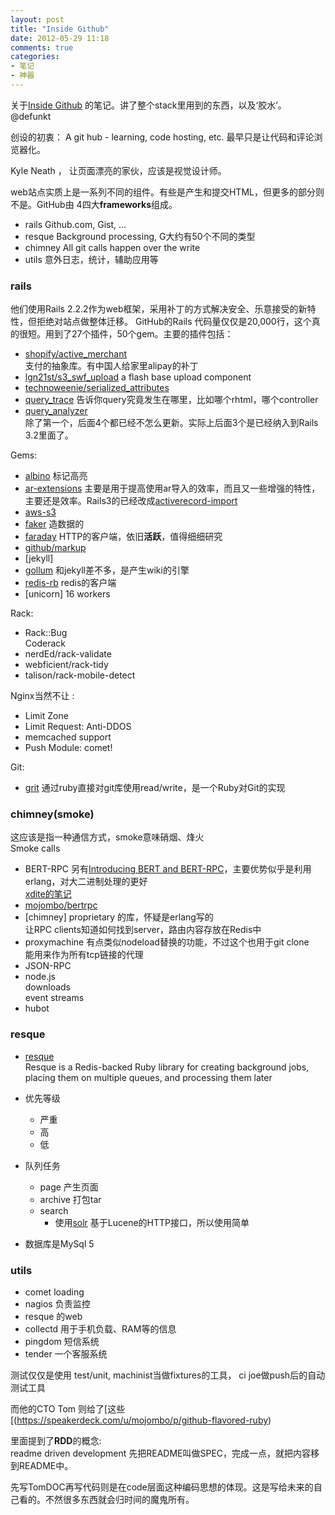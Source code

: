 ```yaml
---
layout: post
title: "Inside Github"
date: 2012-05-29 11:18
comments: true
categories: 
- 笔记
- 神器
---
```


关于[Inside Github](http://www.slideshare.net/rubymeetup/inside-github-with-chris-wanstrath)
的笔记。讲了整个stack里用到的东西，以及‘胶水’。 @defunkt

创设的初衷： A git hub - learning, code hosting, etc. 最早只是让代码和评论浏览器化。

Kyle Neath ， 让页面漂亮的家伙，应该是视觉设计师。

web站点实质上是一系列不同的组件。有些是产生和提交HTML，但更多的部分则不是。GitHub由
4四大**frameworks**组成。

* rails
  Github.com, Gist, ...
* resque
  Background processing, G大约有50个不同的类型
* chimney
  All git calls happen over the write
* utils
   意外日志，统计，辅助应用等

### rails
  
  他们使用Rails 2.2.2作为web框架，采用补丁的方式解决安全、乐意接受的新特性，但拒绝对站点做整体迁移。
GitHub的Rails 代码量仅仅是20,000行，这个真的很短。用到了27个插件，50个gem。主要的插件包括：

* [shopify/active_merchant](https://github.com/Shopify/active_merchant)  
  支付的抽象库。有中国人给家里alipay的补丁  
* [lgn21st/s3_swf_upload](https://github.com/lgn21st/s3_swf_upload)  a flash base upload component  
* [technoweenie/serialized_attributes](https://github.com/technoweenie/serialized_attributes)  
* [query_trace](https://github.com/ntalbott/query_trace) 告诉你query究竟发生在哪里，比如哪个rhtml，哪个controller  
* [query_analyzer](https://github.com/jeberly/query-analyzer)  
除了第一个，后面4个都已经不怎么更新。实际上后面3个是已经纳入到Rails 3.2里面了。

Gems:

* [albino](https://github.com/github/albino) 标记高亮  
* [ar-extensions]() 主要是用于提高使用ar导入的效率，而且又一些增强的特性，主要还是效率。Rails3的已经改成[activerecord-import](https://github.com/zdennis/activerecord-import/wiki)  
* [aws-s3]()
* [faker](https://github.com/EmmanuelOga/ffaker) 造数据的  
* [faraday](https://github.com/technoweenie/faraday) HTTP的客户端，依旧**活跃**，值得细细研究  
* [github/markup](https://github.com/github/markup)  
* [jekyll]
* [gollum](https://github.com/github/gollum) 和jekyll差不多，是产生wiki的引擎  
* [redis-rb](https://github.com/redis/redis-rb) redis的客户端  
* [unicorn] 16 workers

Rack:

* Rack::Bug  
Coderack  
* nerdEd/rack-validate  
* webficient/rack-tidy  
* talison/rack-mobile-detect  

Nginx当然不让 :  
* Limit Zone  
* Limit Request: Anti-DDOS
* memcached support  
* Push Module: comet!  

Git: 
* [grit](https://github.com/mojombo/grit) 通过ruby直接对git库使用read/write，是一个Ruby对Git的实现  
 
### chimney(smoke) 

这应该是指一种通信方式，smoke意味硝烟、烽火  
Smoke calls  

* BERT-RPC 
  另有[Introducing BERT and BERT-RPC](https://github.com/blog/531-introducing-bert-and-bert-rpc)，主要优势似乎是利用erlang，对大二进制处理的更好    
 [xdite的笔记](http://blog.xdite.net/posts/2011/12/10/github-flavored-ruby/)  
* [mojombo/bertrpc](https://github.com/mojombo/bertrpc)  
* [chimney] 
  proprietary 的库，怀疑是erlang写的  
  让RPC clients知道如何找到server，路由内容存放在Redis中  
* proxymachine 
  有点类似nodeload替换的功能，不过这个也用于git clone  
  能用来作为所有tcp链接的代理  
* JSON-RPC 
* node.js  
  downloads  
  event streams  
* hubot  

### resque

* [resque](https://github.com/defunkt/resque)  
  Resque is a Redis-backed Ruby library for creating background jobs, placing them on multiple queues, and processing them later

* 优先等级
  - 严重
  - 高
  - 低

* 队列任务  
  - page 产生页面  
  - archive 打包tar  
  - search  
    * 使用[solr](https://github.com/apache/solr) 基于Lucene的HTTP接口，所以使用简单  

* 数据库是MySql 5

### utils  

 * comet loading  
 * nagios 负责监控
 * resque 的web  
 * collectd 用于手机负载、RAM等的信息  
 * pingdom 短信系统  
 * tender 一个客服系统  

测试仅仅是使用 test/unit, machinist当做fixtures的工具，  ci joe做push后的自动测试工具  
 

而他的CTO Tom 则给了[这些[(https://speakerdeck.com/u/mojombo/p/github-flavored-ruby)  

里面提到了**RDD**的概念:  
readme driven development 
先把README叫做SPEC，完成一点，就把内容移到README中。

先写TomDOC再写代码则是在code层面这种编码思想的体现。这是写给未来的自己看的。不然很多东西就会归时间的魔鬼所有。






  



